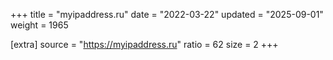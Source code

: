 +++
title = "myipaddress.ru"
date = "2022-03-22"
updated = "2025-09-01"
weight = 1965

[extra]
source = "https://myipaddress.ru"
ratio = 62
size = 2
+++
